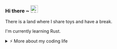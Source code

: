 ### Hi there ~ <img src="https://user-images.githubusercontent.com/1303154/88677602-1635ba80-d120-11ea-84d8-d263ba5fc3c0.gif" width="24px" alt="hi">

There is a land where I share toys and have a break.

I'm currently learning Rust.

<details>
<summary>⚡️ More about my coding life</summary>
<br />

<!--START_SECTION:waka-->
![Code Time](http://img.shields.io/badge/Code%20Time-0%20secs-blue)

![Profile Views](http://img.shields.io/badge/Profile%20Views-0-blue)

**🐱 My GitHub Data** 

> 📦 190.8 kB Used in GitHub's Storage 
 > 
> 🏆 30 Contributions in the Year 2025
 > 
> 🚫 Not Opted to Hire
 > 
> 📜 13 Public Repositories 
 > 
> 🔑 12 Private Repositories 
 > 
**I'm an Early 🐤** 

```text
🌞 Morning                56 commits          █████░░░░░░░░░░░░░░░░░░░░   21.13 % 
🌆 Daytime                116 commits         ███████████░░░░░░░░░░░░░░   43.77 % 
🌃 Evening                63 commits          ██████░░░░░░░░░░░░░░░░░░░   23.77 % 
🌙 Night                  30 commits          ███░░░░░░░░░░░░░░░░░░░░░░   11.32 % 
```
📅 **I'm Most Productive on Friday** 

```text
Monday                   28 commits          ███░░░░░░░░░░░░░░░░░░░░░░   10.57 % 
Tuesday                  54 commits          █████░░░░░░░░░░░░░░░░░░░░   20.38 % 
Wednesday                31 commits          ███░░░░░░░░░░░░░░░░░░░░░░   11.70 % 
Thursday                 32 commits          ███░░░░░░░░░░░░░░░░░░░░░░   12.08 % 
Friday                   66 commits          ██████░░░░░░░░░░░░░░░░░░░   24.91 % 
Saturday                 30 commits          ███░░░░░░░░░░░░░░░░░░░░░░   11.32 % 
Sunday                   24 commits          ██░░░░░░░░░░░░░░░░░░░░░░░   09.06 % 
```


📊 **This Week I Spent My Time On** 

```text
🕑︎ Time Zone: Asia/Shanghai

💬 Programming Languages: 
No Activity Tracked This Week

🔥 Editors: 
No Activity Tracked This Week

🐱‍💻 Projects: 
No Activity Tracked This Week

💻 Operating System: 
No Activity Tracked This Week
```

**I Mostly Code in Python** 

```text
Shell                    2 repos             ██░░░░░░░░░░░░░░░░░░░░░░░   10.00 % 
JavaScript               2 repos             ██░░░░░░░░░░░░░░░░░░░░░░░   10.00 % 
Rust                     2 repos             ██░░░░░░░░░░░░░░░░░░░░░░░   10.00 % 
C#                       1 repo              █░░░░░░░░░░░░░░░░░░░░░░░░   05.00 % 
TypeScript               1 repo              █░░░░░░░░░░░░░░░░░░░░░░░░   05.00 % 
```




 Last Updated on 21/02/2025 18:50:30 UTC
<!--END_SECTION:waka-->

![Top Langs](https://github-readme-stats.vercel.app/api/top-langs/?username=gitduk&layout=compact&hide=css,html)

![gitduk's github stats](https://github-readme-stats.vercel.app/api?username=gitduk&count_private=true&show_icons=true&theme=onedark)
</details>
